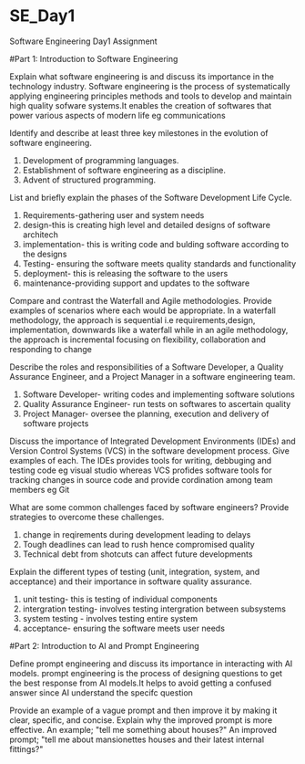 # SE_Day1
Software Engineering Day1 Assignment

#Part 1: Introduction to Software Engineering

Explain what software engineering is and discuss its importance in the technology industry.
Software engineering is the process of systematically applying engineering principles methods and tools to develop and maintain high quality sofware systems.It enables the creation of softwares that power various aspects of modern life eg communications

Identify and describe at least three key milestones in the evolution of software engineering.
1. Development of programming languages.
2. Establishment of software engineering as a discipline.
3. Advent of structured programming.

List and briefly explain the phases of the Software Development Life Cycle.
1. Requirements-gathering user and system needs
2. design-this is creating high level and detailed designs of software architech
3. implementation- this is writing code and bulding software according to the designs
4. Testing- ensuring the software meets quality standards and functionality
5. deployment- this is releasing the software to the users
6. maintenance-providing support and updates to the software

Compare and contrast the Waterfall and Agile methodologies. Provide examples of scenarios where each would be appropriate.
In a waterfall methodology, the approach is sequential i.e requirements,design, implementation, downwards like a waterfall while in an agile methodology, the approach is incremental focusing on flexibility, collaboration and responding to change

Describe the roles and responsibilities of a Software Developer, a Quality Assurance Engineer, and a Project Manager in a software engineering team.
1.  Software Developer- writing codes and implementing software solutions
2.   Quality Assurance Engineer- run tests on softwares to ascertain quality 
3.   Project Manager- oversee the planning, execution and delivery of software projects

Discuss the importance of Integrated Development Environments (IDEs) and Version Control Systems (VCS) in the software development process. Give examples of each.
The IDEs provides tools for writing, debbuging and testing code eg visual studio whereas VCS profides software tools for tracking changes in source code and provide cordination among team members eg Git

What are some common challenges faced by software engineers? Provide strategies to overcome these challenges.
1. change in reqirements during development leading to delays
2. Tough deadlines can lead to rush hence compromised quality
3. Technical debt from shotcuts can affect future developments

Explain the different types of testing (unit, integration, system, and acceptance) and their importance in software quality assurance.
1. unit testing- this is testing of individual components
2. intergration testing- involves testing intergration between subsystems
3. system testing - involves testing entire system
4. acceptance- ensuring the software meets user needs

#Part 2: Introduction to AI and Prompt Engineering


Define prompt engineering and discuss its importance in interacting with AI models.
prompt engineering is the process of designing questions to get the best response from AI models.It helps to avoid getting a confused answer since AI understand the specifc question

Provide an example of a vague prompt and then improve it by making it clear, specific, and concise. Explain why the improved prompt is more effective.
An example; "tell me something about houses?"
An improved prompt; "tell me about mansionettes houses and their latest internal fittings?"
